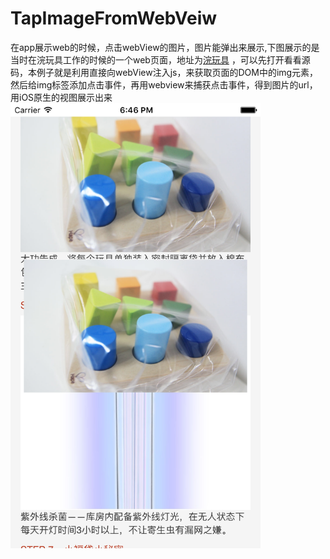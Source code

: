 # TapImageFromWebVeiw
在app展示web的时候，点击webView的图片，图片能弹出来展示,下图展示的是当时在浣玩具工作的时候的一个web页面，地址为[浣玩具](http://www.mywabao.com/front/app/disinfection_process?src=iphone_client)&nbsp;，可以先打开看看源码，本例子就是利用直接向webView注入js，来获取页面的DOM中的img元素，然后给img标签添加点击事件，再用webview来捕获点击事件，得到图片的url，用iOS原生的视图展示出来<br>
<img src="https://github.com/litong19930321/TapImageFromWebVeiw/blob/master/eg1.png" width="400">
